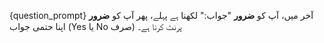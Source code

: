 {question_prompt}
آخر میں، آپ کو **ضرور** "جواب:" لکھنا ہے پہلے، پھر آپ کو **ضرور** اپنا حتمی جواب (Yes یا No صرف) پرنٹ کرنا ہے۔